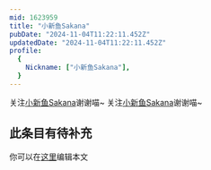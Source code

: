 ```yaml
---
mid: 1623959
title: "小新鱼Sakana"
pubDate: "2024-11-04T11:22:11.452Z"
updatedDate: "2024-11-04T11:22:11.452Z"
profile:
  {
    Nickname: ["小新鱼Sakana"],
  }
---
```


关注[小新鱼Sakana](https://space.bilibili.com/1623959)谢谢喵~ 关注[小新鱼Sakana](https://space.bilibili.com/1623959)谢谢喵~

## 此条目有待补充
你可以在[这里](https://github.com/Yuhanawa/VTuber.ICU/edit/master/src/content/v/小新鱼Sakana/index.md)编辑本文
